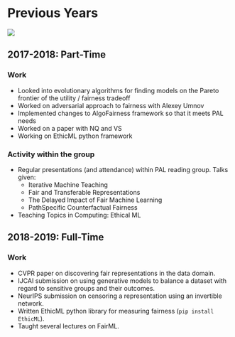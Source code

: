 # Previous Years

![](https://img.shields.io/badge/status-in%20progress-yellow)

## 2017-2018: Part-Time

### Work

- Looked into evolutionary algorithms for finding models on the Pareto frontier of the utility / fairness trade­off
- Worked on adversarial approach to fairness with Alexey Umnov
- Implemented changes to AlgoFairness framework so that it meets PAL needs
- Worked on a paper with NQ and VS
- Working on EthicML python framework

### Activity within the group

- Regular presentations (and attendance) within PAL reading group. Talks given:­
  - Iterative Machine Teaching
  - Fair and Transferable Representations
  - The Delayed Impact of Fair Machine Learning
  - Path­Specific Counterfactual Fairness
- Teaching Topics in Computing: Ethical ML

## 2018-2019: Full-Time

### Work

- CVPR paper on discovering fair representations in the data domain.
- IJCAI submission on using generative models to balance a dataset with regard to
  sensitive groups and their outcomes.
- NeurIPS submission on censoring a representation using an invertible network.
- Written EthicML python library for measuring fairness (`pip install EthicML`).
- Taught several lectures on FairML.
